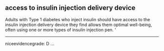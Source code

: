 ## access to insulin injection delivery device
Adults with Type 1 diabetes who inject insulin should have access to the insulin injection delivery device they find allows them optimal well-being, often using one or more types of insulin injection pen.
'


---
niceevidencegrade: D
...

